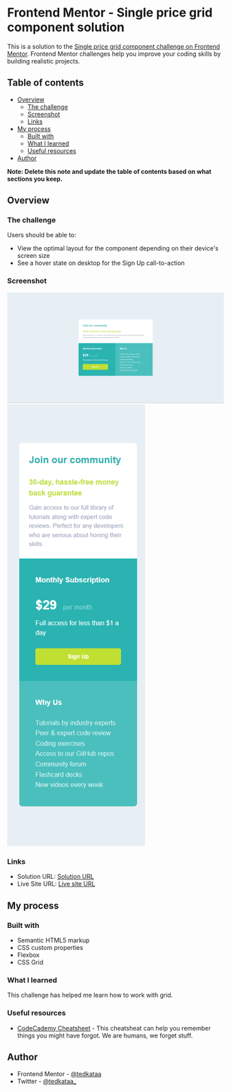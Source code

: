 # Frontend Mentor - Single price grid component solution

This is a solution to the [Single price grid component challenge on Frontend Mentor](https://www.frontendmentor.io/challenges/single-price-grid-component-5ce41129d0ff452fec5abbbc). Frontend Mentor challenges help you improve your coding skills by building realistic projects. 

## Table of contents

- [Overview](#overview)
  - [The challenge](#the-challenge)
  - [Screenshot](#screenshot)
  - [Links](#links)
- [My process](#my-process)
  - [Built with](#built-with)
  - [What I learned](#what-i-learned)
  - [Useful resources](#useful-resources)
- [Author](#author)


**Note: Delete this note and update the table of contents based on what sections you keep.**

## Overview

### The challenge

Users should be able to:

- View the optimal layout for the component depending on their device's screen size
- See a hover state on desktop for the Sign Up call-to-action

### Screenshot

![](./images/screenshot.png)
![](./images/screenshot_mobile.png)


### Links

- Solution URL: [Solution URL](https://www.frontendmentor.io/solutions/single-price-grid-component-tzLv6UUEer)
- Live Site URL: [Live site URL](https://single-price-grid-component-tedkata.vercel.app/)

## My process

### Built with

- Semantic HTML5 markup
- CSS custom properties
- Flexbox
- CSS Grid
 

### What I learned
This challenge has helped me learn how to work with grid.



### Useful resources
- [CodeCademy Cheatsheet](https://www.codecademy.com/resources/cheatsheets/language/html-css) - This cheatsheat can help you remember things you might have forgot. We are humans, we forget stuff.


## Author
- Frontend Mentor - [@tedkataa](https://www.frontendmentor.io/profile/tedkataa)
- Twitter - [@tedkataa_](https://x.com/tedkataa_)